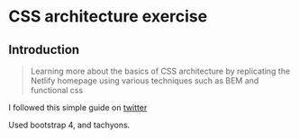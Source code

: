 # CSS architecture exercise

## Introduction

> Learning more about the basics of CSS architecture by replicating the Netlify homepage using various techniques such as BEM and functional css

I followed this simple guide on [twitter](https://twitter.com/stubbornella/status/1038110999746727936)

Used bootstrap 4, and tachyons.
